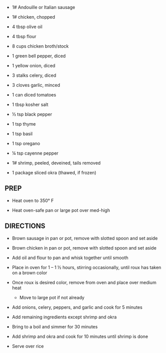 - 1# Andouille or Italian sausage

- 1# chicken, chopped

- 4 tbsp olive oil

- 4 tbsp flour

- 8 cups chicken broth/stock

- 1 green bell pepper, diced

- 1 yellow onion, diced

- 3 stalks celery, diced

- 3 cloves garlic, minced

- 1 can diced tomatoes

- 1 tbsp kosher salt

- ½ tsp black pepper

- 1 tsp thyme

- 1 tsp basil

- 1 tsp oregano

- ¼ tsp cayenne pepper

- 1# shrimp, peeled, deveined, tails removed

- 1 package sliced okra (thawed, if frozen)

## PREP

- Heat oven to 350° F

- Heat oven-safe pan or large pot over med-high

## DIRECTIONS

- Brown sausage in pan or pot, remove with slotted spoon and set aside

- Brown chicken in pan or pot, remove with slotted spoon and set aside

- Add oil and flour to pan and whisk together until smooth

- Place in oven for 1 – 1 ½ hours, stirring occasionally, until roux
    has taken on a brown color

- Once roux is desired color, remove from oven and place over medium
    heat

    - Move to large pot if not already

- Add onions, celery, peppers, and garlic and cook for 5 minutes

- Add remaining ingredients except shrimp and okra

- Bring to a boil and simmer for 30 minutes

- Add shrimp and okra and cook for 10 minutes until shrimp is done

- Serve over rice
